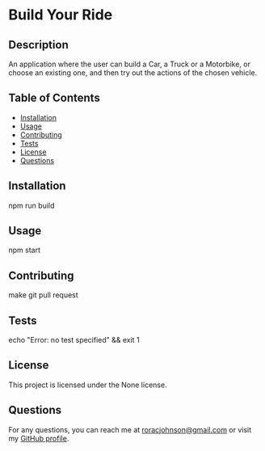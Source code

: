 
# Build Your Ride



## Description
An application where the user can build a Car, a Truck or a Motorbike, or choose an existing one, and then try out the actions of the chosen vehicle.

## Table of Contents
- [Installation](#installation)
- [Usage](#usage)
- [Contributing](#contributing)
- [Tests](#tests)
- [License](#license)
- [Questions](#questions)

## Installation
npm run build

## Usage
npm start

## Contributing
make git pull request

## Tests
echo \"Error: no test specified\" && exit 1

## License
This project is licensed under the None license.

## Questions
For any questions, you can reach me at [roracjohnson@gmail.com](mailto:roracjohnson@gmail.com) or visit my [GitHub profile](https://github.com/RoracJ).
  